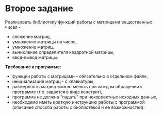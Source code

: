 # Второе задание
Реализовать библиотеку функций работы с матрицами вещественных чисел -
- сложение матриц,
- умножение матрицы на число,
- умножение матриц,
- вычисление определителя квадратной матрицы,
- ввод-вывод матрицы.

**Требование к программе**:
- функции работы с матрицами – обязательно в отдельном файле,
- инициализация матриц - с клавиатуры,
- размерность матриц можно менять при каждом обращении к программе (т.е. задается в виде констант),
- программа не должна "падать" при некорректных исходных данных,
- необходимо иметь краткую инструкцию работы с программой (описание способа работы с библиотекой и ее возможностей).